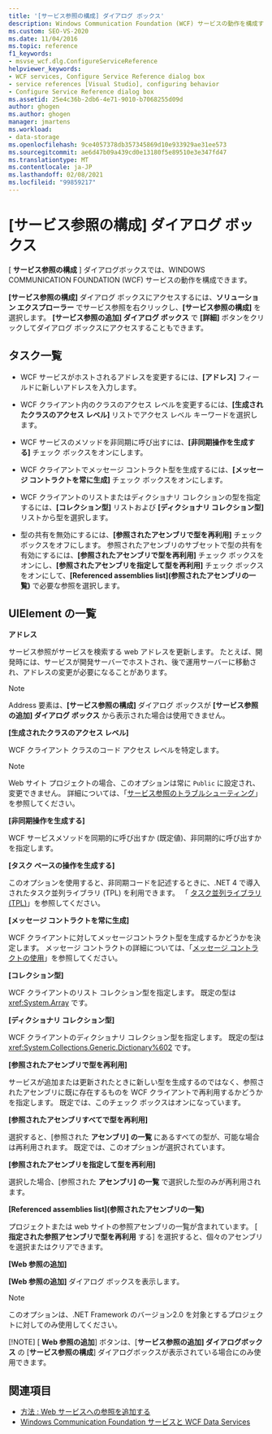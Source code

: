 ```yaml
---
title: '[サービス参照の構成] ダイアログ ボックス'
description: Windows Communication Foundation (WCF) サービスの動作を構成するには、Visual Studio の [サービス参照の構成] ダイアログボックスを使用します。
ms.custom: SEO-VS-2020
ms.date: 11/04/2016
ms.topic: reference
f1_keywords:
- msvse_wcf.dlg.ConfigureServiceReference
helpviewer_keywords:
- WCF services, Configure Service Reference dialog box
- service references [Visual Studio], configuring behavior
- Configure Service Reference dialog box
ms.assetid: 25e4c36b-2db6-4e71-9010-b7068255d09d
author: ghogen
ms.author: ghogen
manager: jmartens
ms.workload:
- data-storage
ms.openlocfilehash: 9ce4057378db357345869d10e933929ae31ee573
ms.sourcegitcommit: ae6d47b09a439cd0e13180f5e89510e3e347fd47
ms.translationtype: MT
ms.contentlocale: ja-JP
ms.lasthandoff: 02/08/2021
ms.locfileid: "99859217"
---
```

# <a name="configure-service-reference-dialog-box"></a>[サービス参照の構成] ダイアログ ボックス

[ **サービス参照の構成** ] ダイアログボックスでは、WINDOWS COMMUNICATION FOUNDATION (WCF) サービスの動作を構成できます。

**[サービス参照の構成]** ダイアログ ボックスにアクセスするには、**ソリューション エクスプローラー** でサービス参照を右クリックし、**[サービス参照の構成]** を選択します。 **[サービス参照の追加] ダイアログ ボックス** で **[詳細]** ボタンをクリックしてダイアログ ボックスにアクセスすることもできます。

## <a name="task-list"></a>タスク一覧

- WCF サービスがホストされるアドレスを変更するには、**[アドレス]** フィールドに新しいアドレスを入力します。

- WCF クライアント内のクラスのアクセス レベルを変更するには、**[生成されたクラスのアクセス レベル]** リストでアクセス レベル キーワードを選択します。

- WCF サービスのメソッドを非同期に呼び出すには、**[非同期操作を生成する]** チェック ボックスをオンにします。

- WCF クライアントでメッセージ コントラクト型を生成するには、**[メッセージ コントラクトを常に生成]** チェック ボックスをオンにします。

- WCF クライアントのリストまたはディクショナリ コレクションの型を指定するには、**[コレクション型]** リストおよび **[ディクショナリ コレクション型]** リストから型を選択します。

- 型の共有を無効にするには、**[参照されたアセンブリで型を再利用]** チェック ボックスをオフにします。 参照されたアセンブリのサブセットで型の共有を有効にするには、**[参照されたアセンブリで型を再利用]** チェック ボックスをオンにし、**[参照されたアセンブリを指定して型を再利用]** チェック ボックスをオンにして、**[Referenced assemblies list]\(参照されたアセンブリの一覧\)** で必要な参照を選択します。

## <a name="uielement-list"></a>UIElement の一覧

**アドレス**

サービス参照がサービスを検索する web アドレスを更新します。 たとえば、開発時には、サービスが開発サーバーでホストされ、後で運用サーバーに移動され、アドレスの変更が必要になることがあります。

> [!NOTE]
> Address 要素は、**[サービス参照の構成]** ダイアログ ボックスが **[サービス参照の追加] ダイアログ ボックス** から表示された場合は使用できません。

**[生成されたクラスのアクセス レベル]**

WCF クライアント クラスのコード アクセス レベルを特定します。

> [!NOTE]
> Web サイト プロジェクトの場合、このオプションは常に `Public` に設定され、変更できません。 詳細については、「[サービス参照のトラブルシューティング](../data-tools/troubleshooting-service-references.md)」を参照してください。

**[非同期操作を生成する]**

WCF サービスメソッドを同期的に呼び出すか (既定値)、非同期的に呼び出すかを指定します。

**[タスク ベースの操作を生成する]**

このオプションを使用すると、非同期コードを記述するときに、.NET 4 で導入されたタスク並列ライブラリ (TPL) を利用できます。 「 [タスク並列ライブラリ (TPL)](/dotnet/standard/parallel-programming/task-parallel-library-tpl)」を参照してください。

**[メッセージ コントラクトを常に生成]**

WCF クライアントに対してメッセージコントラクト型を生成するかどうかを決定します。 メッセージ コントラクトの詳細については、「[メッセージ コントラクトの使用](/dotnet/framework/wcf/feature-details/using-message-contracts)」を参照してください。

**[コレクション型]**

WCF クライアントのリスト コレクション型を指定します。 既定の型は <xref:System.Array> です。

**[ディクショナリ コレクション型]**

WCF クライアントのディクショナリ コレクション型を指定します。 既定の型は <xref:System.Collections.Generic.Dictionary%602> です。

**[参照されたアセンブリで型を再利用]**

サービスが追加または更新されたときに新しい型を生成するのではなく、参照されたアセンブリに既に存在するものを WCF クライアントで再利用するかどうかを指定します。 既定では、このチェック ボックスはオンになっています。

**[参照されたアセンブリすべてで型を再利用]**

選択すると、[参照された **アセンブリ] の一覧** にあるすべての型が、可能な場合は再利用されます。 既定では、このオプションが選択されています。

**[参照されたアセンブリを指定して型を再利用]**

選択した場合、[参照された **アセンブリ] の一覧** で選択した型のみが再利用されます。

**[Referenced assemblies list]\(参照されたアセンブリの一覧\)**

プロジェクトまたは web サイトの参照アセンブリの一覧が含まれています。 [ **指定された参照アセンブリで型を再利用** する] を選択すると、個々のアセンブリを選択またはクリアできます。

**[Web 参照の追加]**

**[Web 参照の追加]** ダイアログ ボックスを表示します。

> [!NOTE]
> このオプションは、.NET Framework のバージョン2.0 を対象とするプロジェクトに対してのみ使用してください。
>
> [!NOTE]
> [ **Web 参照の追加**] ボタンは、[**サービス参照の追加] ダイアログボックス** の [**サービス参照の構成**] ダイアログボックスが表示されている場合にのみ使用できます。

## <a name="see-also"></a>関連項目

- [方法 : Web サービスへの参照を追加する](how-to-add-update-or-remove-a-wcf-data-service-reference.md)
- [Windows Communication Foundation サービスと WCF Data Services](../data-tools/configure-service-reference-dialog-box.md)
